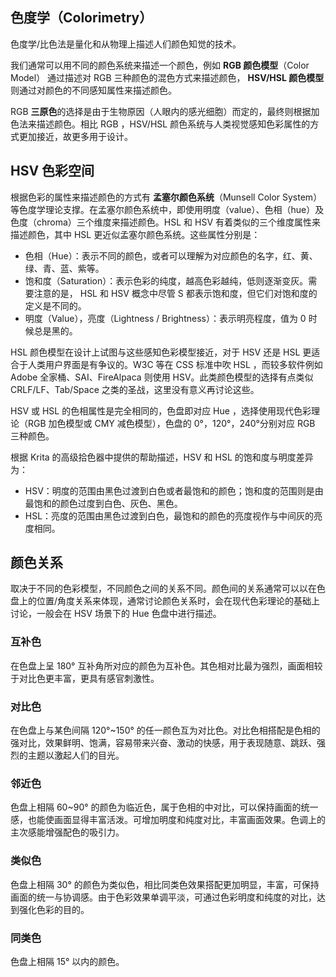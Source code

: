 ## 色度学（Colorimetry）

色度学/比色法是量化和从物理上描述人们颜色知觉的技术。

我们通常可以用不同的颜色系统来描述一个颜色，例如 **RGB 颜色模型**（Color Model） 通过描述对 RGB 三种颜色的混色方式来描述颜色， **HSV/HSL 颜色模型** 则通过对颜色的不同感知属性来描述颜色。

RGB **三原色**的选择是由于生物原因（人眼内的感光细胞）而定的，最终则根据加色法来描述颜色。相比 RGB ，HSV/HSL 颜色系统与人类视觉感知色彩属性的方式更加接近，故更多用于设计。

## HSV 色彩空间

根据色彩的属性来描述颜色的方式有 **孟塞尔颜色系统**（Munsell Color System）等色度学理论支撑。在孟塞尔颜色系统中，即使用明度（value）、色相（hue）及色度（chroma）三个维度来描述颜色。HSL 和 HSV 有着类似的三个维度属性来描述颜色，其中 HSL 更近似孟塞尔颜色系统。这些属性分别是：

 - 色相（Hue）：表示不同的颜色，或者可以理解为对应颜色的名字，红、黄、绿、青、蓝、紫等。
 - 饱和度（Saturation）：表示色彩的纯度，越高色彩越纯，低则逐渐变灰。需要注意的是， HSL 和 HSV 概念中尽管 S 都表示饱和度，但它们对饱和度的定义是不同的。
 - 明度（Value），亮度（Lightness / Brightness）：表示明亮程度，值为 0 时候总是黑的。

HSL 颜色模型在设计上试图与这些感知色彩模型接近，对于 HSV 还是 HSL 更适合于人类用户界面是有争议的。W3C 等在 CSS 标准中吹 HSL ，而较多软件例如 Adobe 全家桶、SAI、FireAlpaca 则使用 HSV。此类颜色模型的选择有点类似 CRLF/LF、Tab/Space 之类的圣战，这里没有意义再讨论这些。

HSV 或 HSL 的色相属性是完全相同的，色盘即对应 Hue ，选择使用现代色彩理论（RGB 加色模型或 CMY 减色模型），色盘的 0°，120°，240°分别对应 RGB 三种颜色。

根据 Krita 的高级拾色器中提供的帮助描述，HSV 和 HSL 的饱和度与明度差异为：

 - HSV：明度的范围由黑色过渡到白色或者最饱和的颜色；饱和度的范围则是由最饱和的颜色过度到白色、灰色、黑色。
 - HSL：亮度的范围由黑色过渡到白色，最饱和的颜色的亮度视作与中间灰的亮度相同。

## 颜色关系

取决于不同的色彩模型，不同颜色之间的关系不同。颜色间的关系通常可以以在色盘上的位置/角度关系来体现，通常讨论颜色关系时，会在现代色彩理论的基础上讨论，一般会在 HSV 场景下的 Hue 色盘中进行描述。

### 互补色

在色盘上呈 180° 互补角所对应的颜色为互补色。其色相对比最为强烈，画面相较于对比色更丰富，更具有感官刺激性。

### 对比色

在色盘上与某色间隔 120°~150° 的任一颜色互为对比色。对比色相搭配是色相的强对比，效果鲜明、饱满，容易带来兴奋、激动的快感，用于表现随意、跳跃、强烈的主题以激起人们的目光。

### 邻近色

色盘上相隔 60~90° 的颜色为临近色，属于色相的中对比，可以保持画面的统一感，也能使画面显得丰富活泼。可增加明度和纯度对比，丰富画面效果。色调上的主次感能增强配色的吸引力。

### 类似色

色盘上相隔 30° 的颜色为类似色，相比同类色效果搭配更加明显，丰富，可保持画面的统一与协调感。由于色彩效果单调平淡，可通过色彩明度和纯度的对比，达到强化色彩的目的。

### 同类色

色盘上相隔 15° 以内的颜色。

